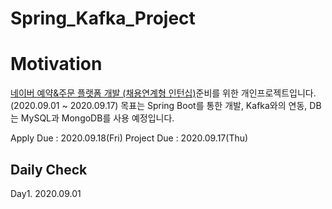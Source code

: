 # Spring_Kafka_Project

# Motivation
[네이버 예약&주문 플랫폼 개발 (채용연계형 인턴십)](https://recruit.navercorp.com/naver/job/detail/developer?annoId=20004426&classId=&jobId=&entTypeCd=004&searchTxt=%EC%B1%84%EC%9A%A9%EC%97%B0%EA%B3%84%ED%98%95&searchSysComCd=)준비를 위한 개인프로젝트입니다.(2020.09.01 ~ 2020.09.17)
목표는 Spring Boot를 통한 개발, Kafka와의 연동, DB는 MySQL과 MongoDB를 사용 예정입니다.


Apply Due : 2020.09.18(Fri)
Project Due : 2020.09.17(Thu)

## Daily Check
Day1. 2020.09.01
